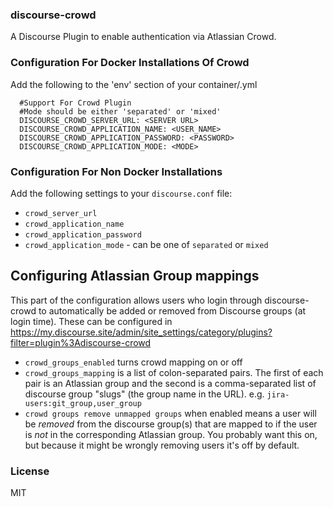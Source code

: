 ### discourse-crowd

A Discourse Plugin to enable authentication via Atlassian Crowd.


### Configuration For Docker Installations Of Crowd

Add the following to the 'env' section of your container/<app>.yml


`  #Support For Crowd Plugin`  
`  #Mode should be either 'separated' or 'mixed'`  
`  DISCOURSE_CROWD_SERVER_URL: <SERVER URL>`  
`  DISCOURSE_CROWD_APPLICATION_NAME: <USER_NAME>`  
`  DISCOURSE_CROWD_APPLICATION_PASSWORD: <PASSWORD>`  
`  DISCOURSE_CROWD_APPLICATION_MODE: <MODE>`  



### Configuration For Non Docker Installations

Add the following settings to your `discourse.conf` file:

- `crowd_server_url`
- `crowd_application_name`
- `crowd_application_password`
- `crowd_application_mode` - can be one of `separated` or `mixed`

  
## Configuring Atlassian Group mappings

This part of the configuration allows users who login through discourse-crowd to automatically be added or removed from Discourse groups (at login time).
These can be configured in https://my.discourse.site/admin/site_settings/category/plugins?filter=plugin%3Adiscourse-crowd
- `crowd_groups_enabled` turns crowd mapping on or off
- `crowd_groups_mapping` is a list of colon-separated pairs. The first of each pair is an Atlassian group and the second is a comma-separated list of discourse group "slugs" (the group name in the URL). e.g. `jira-users:git_group,user_group`
- `crowd groups remove unmapped groups` when enabled means a user will be _removed_ from the discourse group(s) that are mapped to if the user is _not_ in the corresponding Atlassian group.  You probably want this on, but because it might be wrongly removing users it's off by default.
  
### License

MIT


